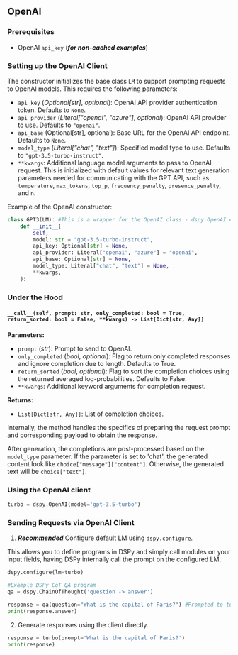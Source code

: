 ## OpenAI

### Prerequisites

- OpenAI `api_key` (_**for non-cached examples**_)

### Setting up the OpenAI Client

The constructor initializes the base class `LM` to support prompting requests to OpenAI models. This requires the following parameters:

- `api_key` (_Optional[str]_, _optional_): OpenAI API provider authentication token. Defaults to `None`.
- `api_provider` (_Literal["openai", "azure"]_, _optional_): OpenAI API provider to use. Defaults to `"openai"`.
- `api_base` (Optional[str], optional): Base URL for the OpenAI API endpoint. Defaults to `None`.
- `model_type` (_Literal["chat", "text"]_): Specified model type to use. Defaults to `"gpt-3.5-turbo-instruct"`.
- `**kwargs`: Additional language model arguments to pass to OpenAI request. This is initialized with default values for relevant text generation parameters needed for communicating with the GPT API, such as `temperature`, `max_tokens`, `top_p`, `frequency_penalty`, `presence_penalty`, and `n`.

Example of the OpenAI constructor:

```python
class GPT3(LM): #This is a wrapper for the OpenAI class - dspy.OpenAI = dsp.GPT3
    def __init__(
        self,
        model: str = "gpt-3.5-turbo-instruct",
        api_key: Optional[str] = None,
        api_provider: Literal["openai", "azure"] = "openai",
        api_base: Optional[str] = None,
        model_type: Literal["chat", "text"] = None,
        **kwargs,
    ):
```


### Under the Hood

#### `__call__(self, prompt: str, only_completed: bool = True, return_sorted: bool = False, **kwargs) -> List[Dict[str, Any]]`

**Parameters:**
- `prompt` (_str_): Prompt to send to OpenAI.
- `only_completed` (_bool_, _optional_): Flag to return only completed responses and ignore completion due to length. Defaults to True.
- `return_sorted` (_bool_, _optional_): Flag to sort the completion choices using the returned averaged log-probabilities. Defaults to False.
- `**kwargs`: Additional keyword arguments for completion request.

**Returns:**
- `List[Dict[str, Any]]`: List of completion choices.

Internally, the method handles the specifics of preparing the request prompt and corresponding payload to obtain the response. 

After generation, the completions are post-processed based on the `model_type` parameter. If the parameter is set to 'chat', the generated content look like `choice["message"]["content"]`. Otherwise, the generated text will be `choice["text"]`.

### Using the OpenAI client

```python
turbo = dspy.OpenAI(model='gpt-3.5-turbo')
```

### Sending Requests via OpenAI Client

1) _**Recommended**_ Configure default LM using `dspy.configure`.

This allows you to define programs in DSPy and simply call modules on your input fields, having DSPy internally call the prompt on the configured LM.

```python
dspy.configure(lm=turbo)

#Example DSPy CoT QA program
qa = dspy.ChainOfThought('question -> answer')

response = qa(question="What is the capital of Paris?") #Prompted to turbo
print(response.answer)
```

2) Generate responses using the client directly.

```python
response = turbo(prompt='What is the capital of Paris?')
print(response)
```
